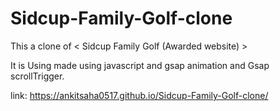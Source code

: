 # Sidcup-Family-Golf-clone


This a clone of < Sidcup Family Golf (Awarded website) >


It is Using made using javascript and gsap animation and Gsap scrollTrigger.

link: https://ankitsaha0517.github.io/Sidcup-Family-Golf-clone/
